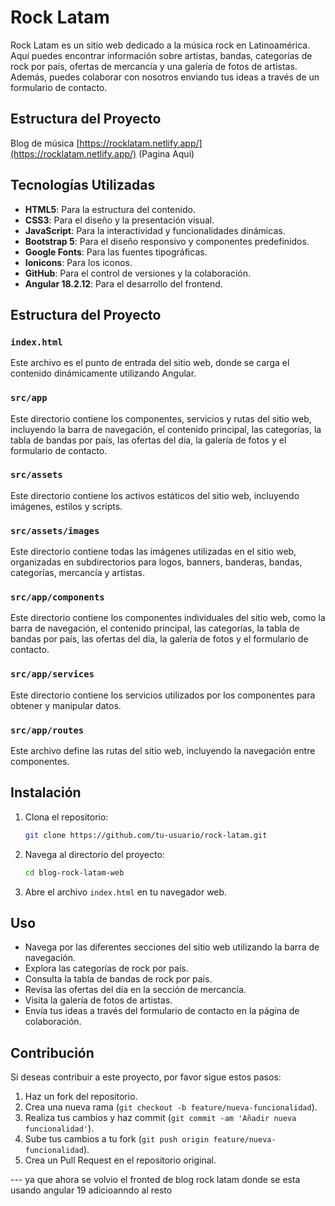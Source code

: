 # Rock Latam
Rock Latam es un sitio web dedicado a la música rock en Latinoamérica. Aquí puedes encontrar información sobre artistas, bandas, categorías de rock por país, ofertas de mercancía y una galería de fotos de artistas. Además, puedes colaborar con nosotros enviando tus ideas a través de un formulario de contacto.

## Estructura del Proyecto

Blog de música
[https://rocklatam.netlify.app/](https://rocklatam.netlify.app/) (Pagina Aqui)


## Tecnologías Utilizadas

- **HTML5**: Para la estructura del contenido.
- **CSS3**: Para el diseño y la presentación visual.
- **JavaScript**: Para la interactividad y funcionalidades dinámicas.
- **Bootstrap 5**: Para el diseño responsivo y componentes predefinidos.
- **Google Fonts**: Para las fuentes tipográficas.
- **Ionicons**: Para los iconos.
- **GitHub**: Para el control de versiones y la colaboración.
- **Angular 18.2.12**: Para el desarrollo del frontend.

## Estructura del Proyecto

### `index.html`

Este archivo es el punto de entrada del sitio web, donde se carga el contenido dinámicamente utilizando Angular.

### `src/app`

Este directorio contiene los componentes, servicios y rutas del sitio web, incluyendo la barra de navegación, el contenido principal, las categorías, la tabla de bandas por país, las ofertas del día, la galería de fotos y el formulario de contacto.

### `src/assets`

Este directorio contiene los activos estáticos del sitio web, incluyendo imágenes, estilos y scripts.

### `src/assets/images`

Este directorio contiene todas las imágenes utilizadas en el sitio web, organizadas en subdirectorios para logos, banners, banderas, bandas, categorías, mercancía y artistas.

### `src/app/components`

Este directorio contiene los componentes individuales del sitio web, como la barra de navegación, el contenido principal, las categorías, la tabla de bandas por país, las ofertas del día, la galería de fotos y el formulario de contacto.

### `src/app/services`

Este directorio contiene los servicios utilizados por los componentes para obtener y manipular datos.

### `src/app/routes`

Este archivo define las rutas del sitio web, incluyendo la navegación entre componentes.

## Instalación

1. Clona el repositorio:
    ```bash
    git clone https://github.com/tu-usuario/rock-latam.git
    ```

2. Navega al directorio del proyecto:
    ```bash
    cd blog-rock-latam-web
    ```

3. Abre el archivo `index.html` en tu navegador web.

## Uso

- Navega por las diferentes secciones del sitio web utilizando la barra de navegación.
- Explora las categorías de rock por país.
- Consulta la tabla de bandas de rock por país.
- Revisa las ofertas del día en la sección de mercancía.
- Visita la galería de fotos de artistas.
- Envía tus ideas a través del formulario de contacto en la página de colaboración.

## Contribución

Si deseas contribuir a este proyecto, por favor sigue estos pasos:

1. Haz un fork del repositorio.
2. Crea una nueva rama (`git checkout -b feature/nueva-funcionalidad`).
3. Realiza tus cambios y haz commit (`git commit -am 'Añadir nueva funcionalidad'`).
4. Sube tus cambios a tu fork (`git push origin feature/nueva-funcionalidad`).
5. Crea un Pull Request en el repositorio original.

--- ya que ahora se volvio el fronted de blog rock latam donde se esta usando angular 19 adicioanndo al resto